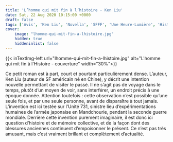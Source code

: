 ```yaml
---
title: 'L’homme qui mit fin à l’histoire - Ken Liu'
date: Sat, 22 Aug 2020 10:15:00 +0000
draft: false
tags: ['Avis', 'Ken Liu', 'Novella', 'SFFF', 'Une Heure-Lumière', 'Histoire', "Le Bélial'"]
cover: 
    image: "lhomme-qui-mit-fin-a-lhistoire.jpg"
    hidden: true
    hiddeninlist: false
---
```


{{< inTextImg-left url="lhomme-qui-mit-fin-a-lhistoire.jpg" alt="L'homme qui mit fin à l'Histoire - couverture" width="30%">}} 

Ce petit roman est à part, court et pourtant particulièrement dense. L’auteur, Ken Liu (auteur de SF américain né en Chine), y décrit une intention nouvelle permettant de visiter le passé. Il ne s’agit pas de voyage dans le temps, plutôt d’un moyen de voir, sans interférer, un endroit précis à une époque donnée. Attention toutefois : cette observation n’est possible qu’une seule fois, et par une seule personne, avant de disparaître à tout jamais. L’invention est ici testée sur l’Unité 731, sinistre lieu d’expérimentations humaines de l’armée japonaise en Mandchourie, pendant la seconde guerre mondiale. Derrière cette invention purement imaginaire, il est donc ici question d’histoire et de mémoire collective, et de la façon dont des blessures anciennes continuent d’empoisonner le présent. Ce n’est pas très amusant, mais c’est vraiment brillant et complètement d’actualité.